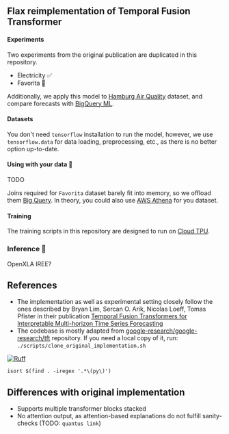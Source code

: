 ## Flax reimplementation of Temporal Fusion Transformer


#### Experiments
Two experiments from the original publication are duplicated in this repository.
- Electricity ✅
- Favorita 🚧

Additionally, we apply this model to [Hamburg Air Quality](https://repos.hcu-hamburg.de/handle/hcu/893) dataset,
and compare forecasts with [BigQuery ML](https://cloud.google.com/bigquery/docs/reference/standard-sql/bigqueryml-syntax-create-time-series).

#### Datasets
You don't need `tensorflow` installation to run the model, however, 
we use `tensorflow.data` for data loading, preprocessing, etc., as there is no better option up-to-date.

#### Using with your data  🚧
TODO

Joins required for `Favorita` dataset barely fit into memory, so we offload them [Big Query](https://cloud.google.com/bigquery/docs).
In theory, you could also use [AWS Athena](https://aws.amazon.com/athena/) for you dataset.

#### Training
The training scripts in this repository are designed to run on [Cloud TPU](https://cloud.google.com/tpu).

### Inference 🚧
OpenXLA IREE?

## References 

- The implementation as well as experimental setting closely follow the ones described by Bryan Lim, Sercan O. Arik,
  Nicolas Loeff, Tomas Pfister
  in their
  publication [Temporal Fusion Transformers for Interpretable Multi-horizon Time Series Forecasting](https://arxiv.org/abs/1912.09363)
- The codebase is mostly adapted
  from [google-research/google-research/tft](https://github.com/google-research/google-research/tree/master/tft)
  repository.
  If you need a local copy of it, run: `./scripts/clone_original_implementation.sh`

[![Ruff](https://img.shields.io/endpoint?url=https://raw.githubusercontent.com/astral-sh/ruff/main/assets/badge/v2.json)](https://github.com/astral-sh/ruff)

```shell
isort $(find . -iregex '.*\(py\)')
```

## Differences with original implementation
- Supports multiple transformer blocks stacked
- No attention output, as attention-based explanations do not fulfill sanity-checks (TODO: `quantus link`)